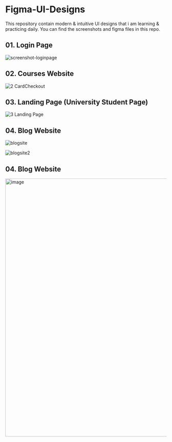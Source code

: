 # Figma-UI-Designs
This repository contain modern &amp; intuitive UI designs that i am learning &amp; practicing daily. You can find the screenshots and figma files in this repo.


## 01. Login Page
![screenshot-loginpage](https://github.com/sai-vatturi/Figma-UI-Designs/assets/115538210/7c02b639-9c76-4280-bb13-2d5f40041373)

## 02. Courses Website
![2 CardCheckout](https://github.com/sai-vatturi/Figma-UI-Designs/assets/115538210/d47bcc91-453d-41f5-bcef-0f9cdeaf6972)

## 03. Landing Page (University Student Page)
![3  Landing Page](https://github.com/sai-vatturi/Figma-UI-Designs/assets/115538210/553196e5-271e-46e4-b502-af29664720f6)
## 04. Blog Website
![blogsite](https://github.com/sai-vatturi/Figma-UI-Designs/assets/115538210/f7acf013-6499-4c5a-af74-45b13a10219f)

![blogsite2](https://github.com/sai-vatturi/Figma-UI-Designs/assets/115538210/e2ff1877-ce7a-40bd-ac08-0b24af20108a)
## 04. Blog Website

<img width="805" alt="image" src="https://github.com/sai-vatturi/Figma-UI-Designs/assets/115538210/59fb19b4-0732-4024-8696-57822532614a">
